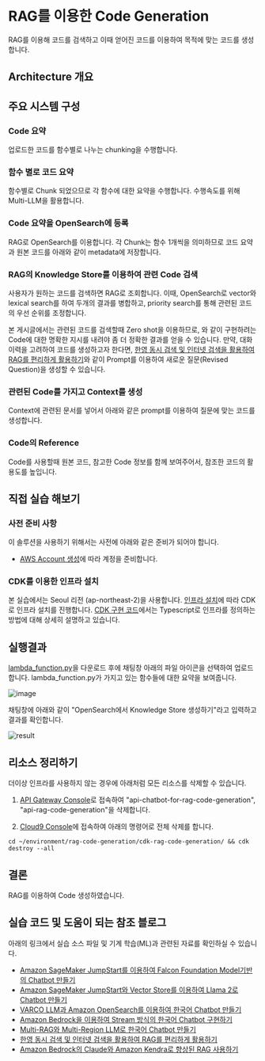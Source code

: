 # RAG를 이용한 Code Generation

RAG를 이용해 코드를 검색하고 이때 얻어진 코드를 이용하여 목적에 맞는 코드를 생성합니다.


## Architecture 개요


## 주요 시스템 구성

### Code 요약

업로드한 코드를 함수별로 나누는 chunking을 수행합니다.

### 함수 별로 코드 요약

 함수별로 Chunk 되었으므로 각 함수에 대한 요약을 수행합니다. 수행속도를 위해 Multi-LLM을 활용합니다.

### Code 요약을 OpenSearch에 등록

RAG로 OpenSearch를 이용합니다. 각 Chunk는 함수 1개씩을 의미하므로 코드 요약과 원본 코드를 아래와 같이 metadata에 저장합니다.

### RAG의 Knowledge Store를 이용하여 관련 Code 검색

사용자가 원하는 코드를 검색하면 RAG로 조회합니다. 이때, OpenSearch로 vector와 lexical search를 하여 두개의 결과를 병합하고, priority search를 통해 관련된 코드의 우선 순위를 조정합니다.

본 게시글에서는 관련된 코드를 검색할때 Zero shot을 이용하므로, 와 같이 구현하려는 Code에 대한 명확한 지시를 내려야 좀 더 정확한 결과를 얻을 수 있습니다. 만약, 대화이력을 고려하여 코드를 생성하고자 한다면, [한영 동시 검색 및 인터넷 검색을 활용하여 RAG를 편리하게 활용하기](https://aws.amazon.com/ko/blogs/tech/rag-enhanced-searching/)와 같이 Prompt를 이용하여 새로운 질문(Revised Question)을 생성할 수 있습니다. 

### 관련된 Code를 가지고 Context를 생성

Context에 관련된 문서를 넣어서 아래와 같은 prompt를 이용하여 질문에 맞는 코드를 생성합니다.

### Code의 Reference 

Code를 사용할때 원본 코드, 참고한 Code 정보를 함께 보여주어서, 참조한 코드의 활용도를 높입니다.

## 직접 실습 해보기

### 사전 준비 사항

이 솔루션을 사용하기 위해서는 사전에 아래와 같은 준비가 되어야 합니다.

- [AWS Account 생성](https://repost.aws/ko/knowledge-center/create-and-activate-aws-account)에 따라 계정을 준비합니다.

### CDK를 이용한 인프라 설치

본 실습에서는 Seoul 리전 (ap-northeast-2)을 사용합니다. [인프라 설치](./deployment.md)에 따라 CDK로 인프라 설치를 진행합니다. [CDK 구현 코드](./cdk-rag-chatbot-with-kendra/README.md)에서는 Typescript로 인프라를 정의하는 방법에 대해 상세히 설명하고 있습니다. 

## 실행결과

[lambda_function.py](https://github.com/kyopark2014/rag-code-generation/blob/main/lambda-chat-ws/lambda_function.py)을 다운로드 후에 채팅창 아래의 파일 아이콘을 선택하여 업로드합니다. lambda_function.py가 가지고 있는 함수들에 대한 요약을 보여줍니다.

![image](https://github.com/kyopark2014/rag-code-generation/assets/52392004/44b752de-f1fb-43e9-a6f6-e7ade65dbcb8)

채팅창에 아래와 같이 "OpenSearch에서 Knowledge Store 생성하기"라고 입력하고 결과를 확인합니다.

![result](https://github.com/kyopark2014/rag-code-generation/assets/52392004/1863643d-d263-408c-ae54-dfea3aa9eff5)


## 리소스 정리하기 

더이상 인프라를 사용하지 않는 경우에 아래처럼 모든 리소스를 삭제할 수 있습니다. 

1) [API Gateway Console](https://ap-northeast-2.console.aws.amazon.com/apigateway/main/apis?region=ap-northeast-2)로 접속하여 "api-chatbot-for-rag-code-generation", "api-rag-code-generation"을 삭제합니다.

2) [Cloud9 Console](https://ap-northeast-2.console.aws.amazon.com/cloud9control/home?region=ap-northeast-2#/)에 접속하여 아래의 명령어로 전체 삭제를 합니다.


```text
cd ~/environment/rag-code-generation/cdk-rag-code-generation/ && cdk destroy --all
```





## 결론

RAG를 이용하여 Code 생성하였습니다.


## 실습 코드 및 도움이 되는 참조 블로그

아래의 링크에서 실습 소스 파일 및 기계 학습(ML)과 관련된 자료를 확인하실 수 있습니다.

- [Amazon SageMaker JumpStart를 이용하여 Falcon Foundation Model기반의 Chatbot 만들기](https://aws.amazon.com/ko/blogs/tech/chatbot-based-on-falcon-fm/)
- [Amazon SageMaker JumpStart와 Vector Store를 이용하여 Llama 2로 Chatbot 만들기](https://aws.amazon.com/ko/blogs/tech/sagemaker-jumpstart-vector-store-llama2-chatbot/)
- [VARCO LLM과 Amazon OpenSearch를 이용하여 한국어 Chatbot 만들기](https://aws.amazon.com/ko/blogs/tech/korean-chatbot-using-varco-llm-and-opensearch/)
- [Amazon Bedrock을 이용하여 Stream 방식의 한국어 Chatbot 구현하기](https://aws.amazon.com/ko/blogs/tech/stream-chatbot-for-amazon-bedrock/)
- [Multi-RAG와 Multi-Region LLM로 한국어 Chatbot 만들기](https://aws.amazon.com/ko/blogs/tech/multi-rag-and-multi-region-llm-for-chatbot/)
- [한영 동시 검색 및 인터넷 검색을 활용하여 RAG를 편리하게 활용하기](https://aws.amazon.com/ko/blogs/tech/rag-enhanced-searching/)
- [Amazon Bedrock의 Claude와 Amazon Kendra로 향상된 RAG 사용하기](https://aws.amazon.com/ko/blogs/tech/bedrock-claude-kendra-rag/)

